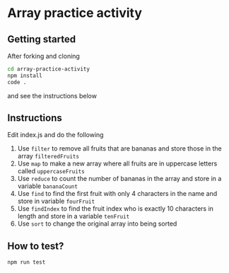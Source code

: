 # Array practice activity

## Getting started
After forking and cloning
```bash
cd array-practice-activity
npm install
code .
```
and see the instructions below

## Instructions
Edit index.js and do the following
1. Use `filter` to remove all fruits that are bananas and store those in the array `filteredFruits`
2. Use `map` to make a new array where all fruits are in uppercase letters called `uppercaseFruits`
3. Use `reduce` to count the number of bananas in the array and store in a variable `bananaCount`
4. Use `find` to find the first fruit with only 4 characters in the name and store in variable `fourFruit`
5. Use `findIndex` to find the fruit index who is exactly 10 characters in length and store in a variable `tenFruit`
6. Use `sort` to change the original array into being sorted

## How to test?
```bash
npm run test
```